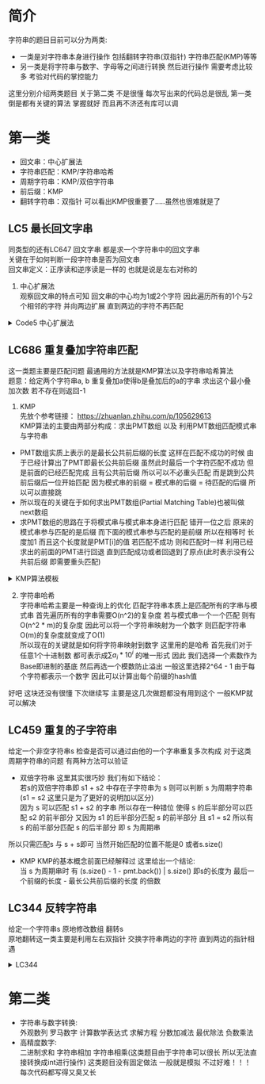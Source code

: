 

# 简介
字符串的题目目前可以分为两类:  
- 一类是对字符串本身进行操作 包括翻转字符串(双指针) 字符串匹配(KMP)等等
- 另一类是将字符串与数字、字母等之间进行转换 然后进行操作 需要考虑比较多 考验对代码的掌控能力

这里分别介绍两类题目 关于第二类 不是很懂 每次写出来的代码总是很乱 第一类倒是都有关键的算法 掌握就好 而且再不济还有库可以调

# 第一类
- 回文串：中心扩展法
- 字符串匹配：KMP/字符串哈希
- 周期字符串：KMP/双倍字符串
- 前后缀：KMP
- 翻转字符串：双指针
可以看出KMP很重要了.....虽然也很难就是了

## LC5 最长回文字串
同类型的还有LC647 回文字串 都是求一个字符串中的回文字串  
关键在于如何判断一段字符串是否为回文串  
回文串定义：正序读和逆序读是一样的 也就是说是左右对称的
1. 中心扩展法<br>
观察回文串的特点可知 回文串的中心均为1或2个字符 因此遍历所有的1个与2个相邻的字符 并向两边扩展 直到两边的字符不再匹配 
<details>
<summary>Code5 中心扩展法</summary>
<pre><code class = "language-cpp">
class Solution {
public:
    string longestPalindrome(string s) {
        // 中心扩展法求回文串
        // 回文串的中心要么是1 要么是2 都试一遍即可
        int start = 0;
        int end = 0;
        for(int i = 0; i < s.size(); i++) {
            auto [left1, right1] = expand(s, i, i);
            auto [left2, right2] = expand(s, i, i + 1);
            if((right1 - left1) > (end - start)) {
                end = right1;
                start = left1;
            }
            if((right2 - left2) > (end - start)) {
                end = right2;
                start = left2;
            }
        }
        return s.substr(start, end - start + 1);
        
    }
    pair<int, int> expand(string s, int i, int j) {
        while(i >= 0 && j < s.size() && s[i] == s[j]) {
            i--;
            j++;
        }
        return {i + 1, j - 1};
    }
};
</code></pre>
</details>


## LC686 重复叠加字符串匹配
这一类题主要是匹配问题 最通用的方法就是KMP算法以及字符串哈希算法<br>
题意：给定两个字符串a, b 重复叠加a使得b是叠加后的a的字串 求出这个最小叠加次数 若不存在则返回-1
1. KMP<br>
先放个参考链接：
https://zhuanlan.zhihu.com/p/105629613 <br>
KMP算法的主要由两部分构成：求出PMT数组 以及 利用PMT数组匹配模式串与字符串<br>
- PMT数组实质上表示的是最长公共前后缀的长度 这样在匹配不成功的时候 由于已经计算出了PMT即最长公共前后缀 虽然此时最后一个字符匹配不成功 但是前面的已经匹配完成 且有公共前后缀 所以可以不必重头匹配 而是跳到公共前后缀后一位开始匹配 因为模式串的前缀 = 模式串的后缀 = 待匹配的后缀 所以可以直接跳
- 所以现在的关键在于如何求出PMT数组(Partial Matching Table)也被叫做next数组
- 求PMT数组的思路在于将模式串与模式串本身进行匹配 错开一位之后 原来的模式串参与匹配的是后缀 而下面的模式串参与匹配的是前缀 所以在相等时 长度加1 而且这个长度就是PMT[i]的值 若匹配不成功 则和匹配时一样 利用已经求出的前面的PMT进行回退 直到匹配成功或者回退到了原点(此时表示没有公共前后缀 即需要重头匹配)

<details>
<summary>KMP算法模板</summary>
<pre><code class = "language-cpp">
// 模式串匹配算法
for(int i = 0, j = 0; i < s.size(); i++) {
    while(j && s[i] != p[j]) j = pmt[j - 1];
    if(s[i] == p[j]) j++;
    if(j == p.size()) j = pmt[j - 1];
}

// 计算PMT数组 算法 即将自身和自身错开后匹配
// pmt[0] = 0
for(int i = 1, j = 0; i < p.size(); i++) {
    while(j && p[i] != p[j]) j = pmt[j - 1];
    if(p[i] ==  p[j]) j++;
    pmt[i] = j;
}
</code></pre>
</details>


2. 字符串哈希<br>
字符串哈希主要是一种查询上的优化 匹配字符串本质上是匹配所有的字串与模式串 首先遍历所有的字串需要O(n^2)的复杂度 若与模式串一个一个匹配 则有O(n^2 * m)的复杂度 因此可以将一个字符串映射为一个数字 则匹配字符串O(m)的复杂度就变成了O(1)<br>
所以现在的关键就是如何将字符串映射到数字 这里用的是哈希 首先我们对于任意1个十进制数 都可表示成$\sum a_i * 10^i$ 的唯一形式 因此 我们选择一个素数作为Base即进制的基底 然后再选一个模数防止溢出 一般这里选择2^64 - 1
由于每个字符都表示一个数字 因此可以计算出每个前缀的hash值

好吧 这块还没有很懂 下次继续写 主要是这几次做题都没有用到这个 一般KMP就可以解决


## LC459 重复的子字符串
给定一个非空字符串s 检查是否可以通过由他的一个字串重复多次构成
对于这类周期字符串的问题 有两种方法可以验证
- 双倍字符串
这里其实很巧妙 我们有如下结论：<br>
若s的双倍字符串即 s1 + s2 中存在子字符串为 s 则可以判断 s 为周期字符串 <br> 
(s1 = s2 这里只是为了更好的说明加以区分)<br>
  因为 s 可以匹配 s1 + s2 的字串 所以存在一种错位 使得 s 的后半部分可以匹配 s2 的前半部分 又因为 s1 的后半部分匹配 s 的前半部分 且 s1 = s2 所以有 s 的前半部分匹配 s 的后半部分 即 s 为周期串 

所以只需匹配s 与 s + s即可 当然开始匹配的位置不能是0 或者s.size()

- KMP
KMP的基本概念前面已经解释过 这里给出一个结论:<br>
当 s 为周期串时 有 (s.size() - 1 - pmt.back()) | s.size()
即s的长度为 最后一个前缀的长度 - 最长公共前后缀的长度 的倍数


## LC344 反转字符串
给定一个字符串s 原地修改数组 翻转s<br>
原地翻转这一类主要是利用左右双指针 交换字符串两边的字符 直到两边的指针相遇

<details>
<summary> LC344 </summary>
<pre><code class = "language-cpp">
    void reverseString(vector<char>& s) {
        int left = 0;
        int right = s.size() - 1;
        while(left <= right) {
            swap(s[left], s[right]);
            left++;
            right--;
        }
    }
</pre></code>
</details>


# 第二类
- 字符串与数字转换:<br> 
外观数列 罗马数字 计算数学表达式 求解方程 分数加减法 最优除法 负数乘法 
- 高精度数字:<br>
二进制求和 字符串相加 字符串相乘(这类题目由于字符串可以很长 所以无法直接转换成int进行操作)
这类题目没有固定做法 一般就是模拟 不过好难！！！每次代码都写得又臭又长